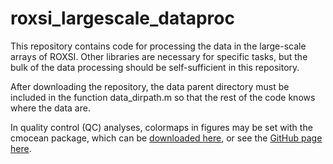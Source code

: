 # roxsi_largescale_dataproc

This repository contains code for processing the data in the large-scale arrays of ROXSI. Other libraries are necessary for specific tasks, but the bulk of the data processing should be self-sufficient in this repository. 

After downloading the repository, the data parent directory must be included in the function data_dirpath.m so that the rest of the code knows where the data are.

In quality control (QC) analyses, colormaps in figures may be set with the cmocean package, which can be [downloaded here](https://www.mathworks.com/matlabcentral/fileexchange/57773-cmocean-perceptually-uniform-colormaps), or see the [GitHub page here](https://github.com/matplotlib/cmocean).